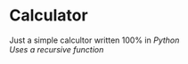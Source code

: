 # Calculator
Just a simple calcultor written 100% in <em>Python<em> <br>
Uses a recursive function 
